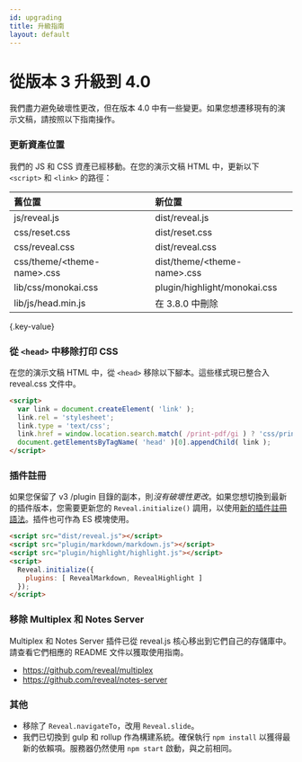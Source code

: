 ```yaml
---
id: upgrading
title: 升級指南
layout: default
---
```


# 從版本 3 升級到 4.0
我們盡力避免破壞性更改，但在版本 4.0 中有一些變更。如果您想遷移現有的演示文稿，請按照以下指南操作。

### 更新資產位置
我們的 JS 和 CSS 資產已經移動。在您的演示文稿 HTML 中，更新以下 `<script>` 和 `<link>` 的路徑：

| 舊位置                           | 新位置
| :-                               | :-
| js/reveal.js                     | dist/reveal.js
| css/reset.css                    | dist/reset.css
| css/reveal.css                   | dist/reveal.css
| css/theme/&lt;theme-name&gt;.css | dist/theme/&lt;theme-name&gt;.css
| lib/css/monokai.css              | plugin/highlight/monokai.css
| lib/js/head.min.js               | 在 3.8.0 中刪除
{.key-value}

### 從 `<head>` 中移除打印 CSS
在您的演示文稿 HTML 中，從 `<head>` 移除以下腳本。這些樣式現已整合入 reveal.css 文件中。

```html
<script>
  var link = document.createElement( 'link' );
  link.rel = 'stylesheet';
  link.type = 'text/css';
  link.href = window.location.search.match( /print-pdf/gi ) ? 'css/print/pdf.css' : 'css/print/paper.css';
  document.getElementsByTagName( 'head' )[0].appendChild( link );
</script>
```

### 插件註冊
如果您保留了 v3 /plugin 目錄的副本，則*沒有破壞性更改*。如果您想切換到最新的插件版本，您需要更新您的 `Reveal.initialize()` 調用，以使用[新的插件註冊語法](/plugins/)。插件也可作為 ES 模塊使用。

```html
<script src="dist/reveal.js"></script>
<script src="plugin/markdown/markdown.js"></script>
<script src="plugin/highlight/highlight.js"></script>
<script>
  Reveal.initialize({
    plugins: [ RevealMarkdown, RevealHighlight ]
  });
</script>
```

### 移除 Multiplex 和 Notes Server
Multiplex 和 Notes Server 插件已從 reveal.js 核心移出到它們自己的存儲庫中。請查看它們相應的 README 文件以獲取使用指南。
- https://github.com/reveal/multiplex
- https://github.com/reveal/notes-server

### 其他
- 移除了 `Reveal.navigateTo`，改用 `Reveal.slide`。
- 我們已切換到 gulp 和 rollup 作為構建系統。確保執行 `npm install` 以獲得最新的依賴項。服務器仍然使用 `npm start` 啟動，與之前相同。